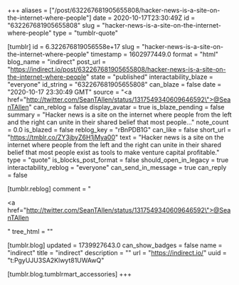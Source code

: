 +++
aliases = ["/post/632267681905655808/hacker-news-is-a-site-on-the-internet-where-people"]
date = 2020-10-17T23:30:49Z
id = "632267681905655808"
slug = "hacker-news-is-a-site-on-the-internet-where-people"
type = "tumblr-quote"

[tumblr]
id = 6.322676819056558e+17
slug = "hacker-news-is-a-site-on-the-internet-where-people"
timestamp = 1602977449.0
format = "html"
blog_name = "indirect"
post_url = "https://indirect.io/post/632267681905655808/hacker-news-is-a-site-on-the-internet-where-people"
state = "published"
interactability_blaze = "everyone"
id_string = "632267681905655808"
can_blaze = false
date = "2020-10-17 23:30:49 GMT"
source = "<a href=\"http://twitter.com/SeanTAllen/status/1317549340609646592\">@SeanTAllen</a>"
can_reblog = false
display_avatar = true
is_blaze_pending = false
summary = "Hacker news is a site on the internet where people from the left and the right can unite in their shared belief that most people..."
note_count = 0.0
is_blazed = false
reblog_key = "rBnPDB1G"
can_like = false
short_url = "https://tmblr.co/ZY3jbyZ6H1jMya00"
text = "Hacker news is a site on the internet where people from the left and the right can unite in their shared belief that most people exist as tools to make venture capital profitable."
type = "quote"
is_blocks_post_format = false
should_open_in_legacy = true
interactability_reblog = "everyone"
can_send_in_message = true
can_reply = false

[tumblr.reblog]
comment = "<p><a href=\"http://twitter.com/SeanTAllen/status/1317549340609646592\">@SeanTAllen</a></p>"
tree_html = ""

[tumblr.blog]
updated = 1739927643.0
can_show_badges = false
name = "indirect"
title = "indirect"
description = ""
url = "https://indirect.io/"
uuid = "t:PgyUJU3SA2Klwyt81UWAwQ"

[tumblr.blog.tumblrmart_accessories]
+++
